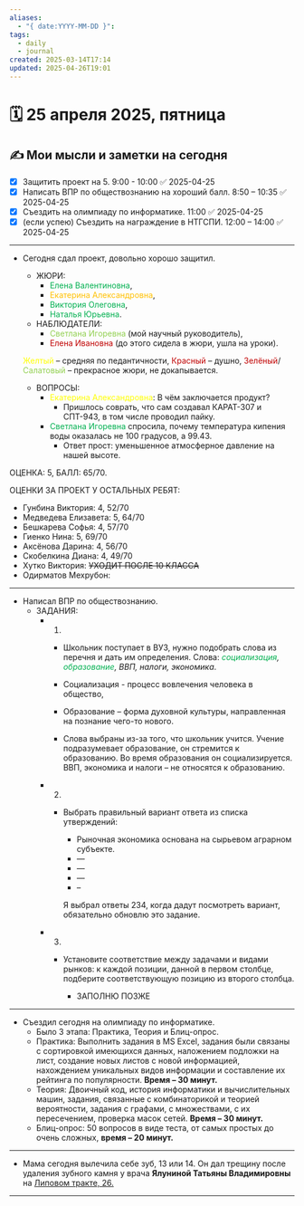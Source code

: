 ```yaml
---
aliases:
  - "{ date:YYYY-MM-DD }": 
tags:
  - daily
  - journal
created: 2025-03-14T17:14
updated: 2025-04-26T19:01
---
```


# 🗓️ 25 апреля 2025, пятница

## ✍️ Мои мысли и заметки на сегодня

- [x] Защитить проект на 5. 9:00 - 10:00 ✅ 2025-04-25
- [x] Написать ВПР по обществознанию на хороший балл. 8:50 – 10:35 ✅ 2025-04-25
- [x] Съездить на олимпиаду по информатике. 11:00 ✅ 2025-04-25
- [x] (если успею) Съездить на награждение в НТГСПИ. 12:00 – 14:00 ✅ 2025-04-25

---

- Сегодня сдал проект, довольно хорошо защитил.
  - ЖЮРИ:
    - <font color="#00b050">Елена Валентиновна</font>,
    - <font color="#ffc000">Екатерина Александровна</font>,
    - <font color="#00b050">Виктория Олеговна</font>,
    - <font color="#00b050">Наталья Юрьевна</font>.
  - НАБЛЮДАТЕЛИ:
    - <font color="#92d050">Светлана Игоревна</font> (мой научный руководитель),
    - <font color="#c00000">Елена Ивановна</font> (до этого сидела в жюри, ушла на уроки).

  <font color="#ffff00">Желтый</font> – средняя по педантичности,
  <font color="#c00000">Красный</font> – душно,
  <font color="#c00000">Зелёный</font>/<font color="#92d050">Салатовый</font> – прекрасное жюри, не докапывается.
  
  - ВОПРОСЫ:
    - <font color="#ffff00">Екатерина Александровна</font>: В чём заключается продукт?
      - Пришлось соврать, что сам создавал КАРАТ-307 и СПТ-943, в том числе проводил пайку.
    - <font color="#00b050">Светлана Игоревна</font> спросила, почему температура кипения воды оказалась не 100 градусов, а 99.43.
      - Ответ прост: уменьшенное атмосферное давление на нашей высоте.

ОЦЕНКА: 5,
БАЛЛ: 65/70.

ОЦЕНКИ ЗА ПРОЕКТ У ОСТАЛЬНЫХ РЕБЯТ:
- Гунбина Виктория: 4, 52/70
- Медведева Елизавета: 5, 64/70
- Бешкарева Софья: 4, 57/70
- Гиенко Нина: 5, 69/70
- Аксёнова Дарина: 4, 56/70
- Скобелкина Диана: 4, 49/70
- Хутко Виктория: ~~УХОДИТ ПОСЛЕ 10 КЛАССА~~
- Одирматов Мехрубон: 

---


- Написал ВПР по обществознанию.
  - ЗАДАНИЯ:
    - 1. 
      - Школьник поступает в ВУЗ, нужно подобрать слова из перечня и дать им определения. Слова: *<font color="#00b050">социализация</font>, <font color="#00b050">образование</font>, ВВП, налоги, экономика*.
      
      - Социализация - процесс вовлечения человека в общество,
      - Образование – форма духовной культуры, направленная на познание чего-то нового.
    
      - Слова выбраны из-за того, что школьник учится. Учение подразумевает образование, он стремится к образованию. Во время образования он социализируется. ВВП, экономика и налоги – не относятся к образованию.
    - 2.
      - Выбрать правильный вариант ответа из списка утверждений:
        - Рыночная экономика основана на сырьевом аграрном субъекте.
        - —
        - —
        - —
        - –
          
        Я выбрал ответы 234, когда дадут посмотреть вариант, обязательно обновлю это задание.
    - 3.
      - Установите соответствие между задачами и видами рынков: к каждой позиции, данной в первом столбце, подберите соответствующую позицию из второго столбца.
        
        - ЗАПОЛНЮ ПОЗЖЕ     

---
- Съездил сегодня на олимпиаду по информатике.
  - Было 3 этапа: Практика, Теория и Блиц-опрос.
  - Практика: Выполнить задания в MS Excel, задания были связаны с сортировкой имеющихся данных, наложением подложки на лист, создание новых листов с новой информацией, нахождением уникальных видов информации и составление их рейтинга по популярности. **Время – 30 минут.**
  - Теория: Двоичный код, история информатики и вычислительных машин, задания, связанные с комбинаторикой и теорией вероятности, задания с графами, с множествами, с их пересечением, проверка масок сетей. **Время – 30 минут.**
  - Блиц-опрос: 50 вопросов в виде теста, от самых простых до очень сложных, **время – 20 минут.**

---
 - Мама сегодня вылечила себе зуб, 13 или 14. Он дал трещину после удаления зубного камня у врача **Ялуниной Татьяны Владимировны** на <u>Липовом тракте, 26.</u>

---

